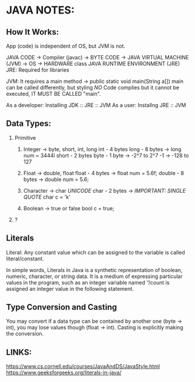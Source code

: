 # JAVA NOTES:

## How It Works:
App (code) is independent of OS, but JVM is not.

JAVA CODE -> Compiler (javac) -> BYTE CODE -> JAVA VIRTUAL MACHINE (JVM) -> OS -> HARDWARE
                                  class     JAVA RUNTIME ENVIRONMENT (JRE)
                                             JRE: Required for libraries

JVM: It requires a main method -> public static void main(String a[])
main can be called differently, but styling *NO* Code complies but it cannot be executed, IT MUST BE CALLED "main".

As a developer: Installing JDK :: JRE :: JVM
As a user: Installng JRE :: JVM

## Data Types:
1. Primitive
    1. Integer -> byte, short, int, long
        int   - 4 bytes
        long  - 8 bytes -> long num = 3444l
        short - 2 bytes
        byte  - 1 byte -> -2^7 to 2^7 -1 -> -128 to 127

    2. Float -> double, float
        float  - 4 bytes -> float  num = 5.6f;
        double - 8 bytes -> double num = 5.6;

    3. Character -> char *UNICODE*
        char - 2 bytes -> *IMPORTANT: SINGLE QUOTE* char c = 'k'

    4. Boolean -> true or false
        bool c = true;
    
2. ?

## Literals 
Literal: Any constant value which can be assigned to the variable is called literal/constant. 

In simple words, Literals in Java is a synthetic representation of boolean, numeric, character, or string data. It is a medium of expressing particular values in the program, such as an integer variable named ‘’/count is assigned an integer value in the following statement.

## Type Conversion and Casting
You may convert if a data type can be contained by another one (byte -> int), you may lose values though (float -> int).
Casting is explicitly making the conversion.


## LINKS:
https://www.cs.cornell.edu/courses/JavaAndDS/JavaStyle.html
https://www.geeksforgeeks.org/literals-in-java/
